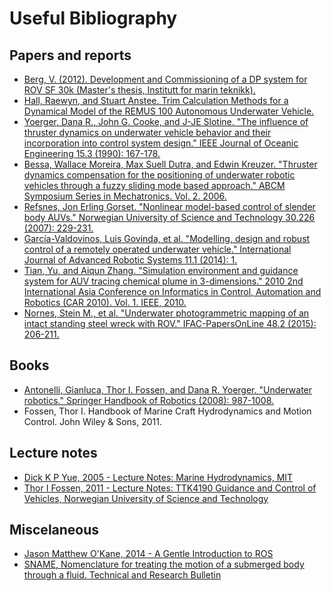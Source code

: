 # Useful Bibliography

## Papers and reports 

- [Berg, V. (2012). Development and Commissioning of a DP system for ROV SF 30k (Master's thesis, Institutt for marin teknikk).](https://brage.bibsys.no/xmlui/handle/11250/238170?locale-attribute=no)
- [Hall, Raewyn, and Stuart Anstee. Trim Calculation Methods for a Dynamical Model of the REMUS 100 Autonomous Underwater Vehicle.](http://dspace.dsto.defence.gov.au/dspace/handle/1947/10167})
- [Yoerger, Dana R., John G. Cooke, and J-JE Slotine. "The influence of thruster dynamics on underwater vehicle behavior and their incorporation into control system design." IEEE Journal of Oceanic Engineering 15.3 (1990): 167-178.](http://dx.doi.org/10.1109/48.107145)
- [Bessa, Wallace Moreira, Max Suell Dutra, and Edwin Kreuzer. "Thruster dynamics compensation for the positioning of underwater robotic vehicles through a fuzzy sliding mode based approach." ABCM Symposium Series in Mechatronics. Vol. 2. 2006.](http://www.abcm.org.br/symposium-series/SSM_Vol2/Section_IX_Submarine_Robotics/SSM2_IX_01.pdf)
- [Refsnes, Jon Erling Gorset. "Nonlinear model-based control of slender body AUVs." Norwegian University of Science and Technology 30.226 (2007): 229-231.](https://pdfs.semanticscholar.org/3f47/ebada4bd43db1278b241efa954585a111631.pdf)
- [García-Valdovinos, Luis Govinda, et al. "Modelling, design and robust control of a remotely operated underwater vehicle." International Journal of Advanced Robotic Systems 11.1 (2014): 1.](https://journals.sagepub.com/doi/full/10.5772/56810)
- [Tian, Yu, and Aiqun Zhang. "Simulation environment and guidance system for AUV tracing chemical plume in 3-dimensions." 2010 2nd International Asia Conference on Informatics in Control, Automation and Robotics (CAR 2010). Vol. 1. IEEE, 2010.](https://ieeexplore.ieee.org/abstract/document/5456812/)
- [Nornes, Stein M., et al. "Underwater photogrammetric mapping of an intact standing steel wreck with ROV." IFAC-PapersOnLine 48.2 (2015): 206-211.](https://www.sciencedirect.com/science/article/pii/S2405896315002736)

## Books

- [Antonelli, Gianluca, Thor I. Fossen, and Dana R. Yoerger. "Underwater robotics." Springer Handbook of Robotics (2008): 987-1008.](http://dx.doi.org/10.1007/978-3-540-30301-5_44)
- Fossen, Thor I. Handbook of Marine Craft Hydrodynamics and Motion Control. John Wiley & Sons, 2011.
  
## Lecture notes

- [Dick K P Yue, 2005 - Lecture Notes: Marine Hydrodynamics, MIT](https://ocw.mit.edu/courses/mechanical-engineering/2-20-marine-hydrodynamics-13-021-spring-2005)
- [Thor I Fossen, 2011 - Lecture Notes: TTK4190 Guidance and Control of Vehicles, Norwegian University of Science and Technology](http://www.fossen.biz/wiley/)

## Miscelaneous

- [Jason Matthew O'Kane, 2014 - A Gentle Introduction to ROS](https://cse.sc.edu/~jokane/agitr/agitr-letter.pdf)
- [SNAME, Nomenclature for treating the motion of a submerged body through a fluid. Technical and Research Bulletin](https://www.itk.ntnu.no/fag/TTK4190/papers/Sname%201950.PDF)